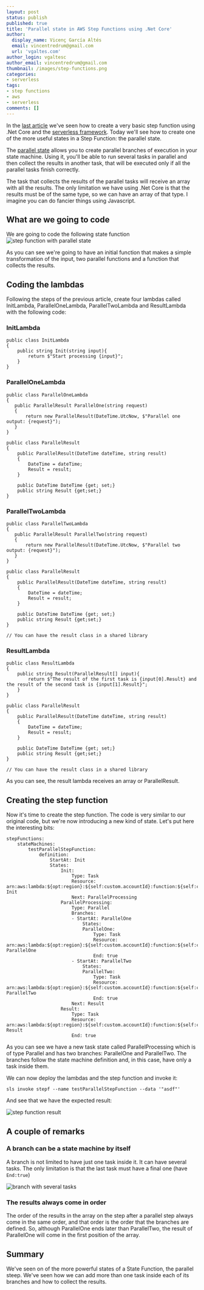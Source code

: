 ```yaml
---
layout: post
status: publish
published: true
title: 'Parallel state in AWS Step Functions using .Net Core'
author:
  display_name: Vicenç García Altés
  email: vincentredrum@gmail.com
  url: 'vgaltes.com'
author_login: vgaltesc
author_email: vincentredrum@gmail.com
thumbnail: /images/step-functions.png
categories:
- serverless
tags:
- step functions
- aws
- serverless
comments: []
---
```

In the [last article](http://vgaltes.com/serverless/step-functions-using-net-core/) we've seen how to create a very basic step function using .Net Core and the [serverless framework](http://serverless.com). Today we'll see how to create one of the more useful states in a Step Function: the parallel state.

The [parallel state](http://docs.aws.amazon.com/step-functions/latest/dg/amazon-states-language-parallel-state.html) allows you to create parallel branches of execution in your state machine. Using it, you'll be able to run several tasks in parallel and then collect the results in another task, that will be executed only if all the parallel tasks finish correctly.

The task that collects the results of the parallel tasks will receive an array with all the results. The only limitation we have using .Net Core is that the results must be of the same type, so we can have an array of that type. I imagine you can do fancier things using Javascript.

## What are we going to code
We are going to code the following state function
![step function with parallel state](/images/netcoreparallel/state-function.png)

As you can see we're going to have an initial function that makes a simple transformation of the input, two parallel functions and a function that collects the results.

## Coding the lambdas
Following the steps of the previous article, create four lambdas called InitLambda, ParallelOneLambda, ParallelTwoLambda and ResultLambda with the following code:

### InitLambda
    public class InitLambda
    {
        public string Init(string input){
            return $"Start processing {input}";
        }
    }

### ParallelOneLambda
    public class ParallelOneLambda
    {
       public ParallelResult ParallelOne(string request)
       {
           return new ParallelResult(DateTime.UtcNow, $"Parallel one output: {request}");
       }
    }

    public class ParallelResult
    {
        public ParallelResult(DateTime dateTime, string result)
        {
            DateTime = dateTime;
            Result = result;
        }

        public DateTime DateTime {get; set;}
        public string Result {get;set;}
    }

### ParallelTwoLambda

    public class ParallelTwoLambda
    {
       public ParallelResult ParallelTwo(string request)
       {
           return new ParallelResult(DateTime.UtcNow, $"Parallel two output: {request}");
       }
    }

    public class ParallelResult
    {
        public ParallelResult(DateTime dateTime, string result)
        {
            DateTime = dateTime;
            Result = result;
        }

        public DateTime DateTime {get; set;}
        public string Result {get;set;}
    }

    // You can have the result class in a shared library

### ResultLambda
    public class ResultLambda
    {
        public string Result(ParallelResult[] input){
            return $"The result of the first task is {input[0].Result} and the result of the second task is {input[1].Result}";
        }
    }

    public class ParallelResult
    {
        public ParallelResult(DateTime dateTime, string result)
        {
            DateTime = dateTime;
            Result = result;
        }

        public DateTime DateTime {get; set;}
        public string Result {get;set;}
    }

    // You can have the result class in a shared library

As you can see, the result lambda receives an array or ParallelResult.

## Creating the step function
Now it's time to create the step function. The code is very similar to our original code, but we're now introducing a new kind of state. Let's put here the interesting bits:

    stepFunctions:
        stateMachines:
            testParallelStepFunction:
                definition:
                    StartAt: Init
                    States:
                        Init:
                            Type: Task
                            Resource: arn:aws:lambda:${opt:region}:${self:custom.accountId}:function:${self:custom.initService}-${opt:stage}-Init
                            Next: ParallelProcessing
                        ParallelProcessing:
                            Type: Parallel
                            Branches:
                            - StartAt: ParallelOne
                                States:
                                ParallelOne:
                                    Type: Task
                                    Resource: arn:aws:lambda:${opt:region}:${self:custom.accountId}:function:${self:custom.parallelOneService}-${opt:stage}-ParallelOne
                                    End: true
                            - StartAt: ParallelTwo
                                States:
                                ParallelTwo:
                                    Type: Task
                                    Resource: arn:aws:lambda:${opt:region}:${self:custom.accountId}:function:${self:custom.parallelTwoService}-${opt:stage}-ParallelTwo
                                    End: true
                            Next: Result
                        Result:
                            Type: Task
                            Resource: arn:aws:lambda:${opt:region}:${self:custom.accountId}:function:${self:custom.resultService}-${opt:stage}-Result
                            End: true

As you can see we have a new task state called ParallelProcessing which is of type Parallel and has two branches: ParallelOne and ParallelTwo. The branches follow the state machine definition and, in this case, have only a task inside them.

We can now deploy the lambdas and the step function and invoke it:

    sls invoke stepf --name testParallelStepFunction --data '"asdf"'

And see that we have the expected result:

![step function result](/images/netcoreparallel/step-function-result.png)

## A couple of remarks

### A branch can be a state machine by itself
A branch is not limited to have just one task inside it. It can have several tasks. The only limitation is that the last task must have a final one (have `End:true`)

![branch with several tasks](/images/netcoreparallel/parallel-with-several-tasks.png)

### The results always come in order
The order of the results in the array on the step after a parallel step always come in the same order, and that order is the order that the branches are defined. So, although ParallelOne ends later than ParallelTwo, the result of ParallelOne will come in the first position of the array.

## Summary
We've seen on of the more powerful states of a State Function, the parallel steep. We've seen how we can add more than one task inside each of its branches and how to collect the results.